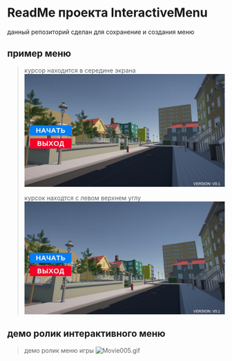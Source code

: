 # ReadMe проекта InteractiveMenu
данный репозиторий сделан для сохранение и создания меню</br>
## пример меню
> курсор находится в середине экрана
> ![картинка меню1](/Assets/Images/readMe/menu1.jpg)
> 
> курсок находтся с левом верхнем углу
> ![картинка меню2](/Assets/Images/readMe/menu2.jpg)

## демо ролик интерактивного меню

> демо ролик меню игры
> ![Movie005.gif](https://i.postimg.cc/y8SvMXtC/Movie005.gif)
